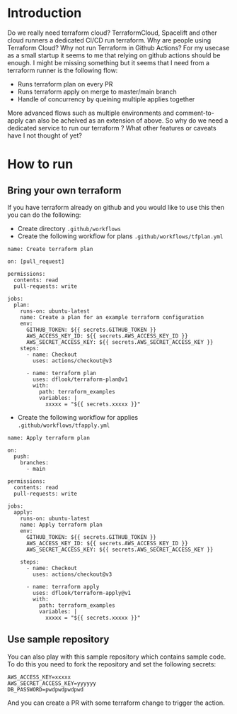 Introduction
======

Do we really need terraform cloud? TerraformCloud, Spacelift and other cloud runners a dedicated CI/CD run terraform. Why are people using Terraform Cloud? 
Why not run Terraform in Github Actions? For my usecase as a small startup it seems to me that relying on github actions should be enough. I might be missing something but it seems that I need from a terraform runner is the following flow:

- Runs terraform plan on every PR
- Runs terraform apply on merge to master/main branch
- Handle of concurrency by queining multiple applies together

More advanced flows such as multiple environments and comment-to-apply can also be acheived as an extension of above. So why do we need a dedicated service
to run our terraform ? What other features or caveats have I not thought of yet?

How to run
=====

Bring your own terraform
-----

If you have terraform already on github and you would like to use this then you can do the following:

- Create directory `.github/workflows`
- Create the following workflow for plans `.github/workflows/tfplan.yml`

```
name: Create terraform plan

on: [pull_request]

permissions:
  contents: read
  pull-requests: write

jobs:
  plan:
    runs-on: ubuntu-latest
    name: Create a plan for an example terraform configuration
    env:
      GITHUB_TOKEN: ${{ secrets.GITHUB_TOKEN }}
      AWS_ACCESS_KEY_ID: ${{ secrets.AWS_ACCESS_KEY_ID }}
      AWS_SECRET_ACCESS_KEY: ${{ secrets.AWS_SECRET_ACCESS_KEY }}
    steps:
      - name: Checkout
        uses: actions/checkout@v3

      - name: terraform plan
        uses: dflook/terraform-plan@v1
        with:
          path: terraform_examples
          variables: |
            xxxxx = "${{ secrets.xxxxx }}"
```

- Create the following workflow for applies `.github/workflows/tfapply.yml`

```
name: Apply terraform plan

on:
  push:
    branches:
      - main

permissions:
  contents: read
  pull-requests: write

jobs:
  apply:
    runs-on: ubuntu-latest
    name: Apply terraform plan
    env:
      GITHUB_TOKEN: ${{ secrets.GITHUB_TOKEN }}
      AWS_ACCESS_KEY_ID: ${{ secrets.AWS_ACCESS_KEY_ID }}
      AWS_SECRET_ACCESS_KEY: ${{ secrets.AWS_SECRET_ACCESS_KEY }}

    steps:
      - name: Checkout
        uses: actions/checkout@v3

      - name: terraform apply
        uses: dflook/terraform-apply@v1
        with:
          path: terraform_examples
          variables: |
            xxxxx = "${{ secrets.xxxxx }}"

```


Use sample repository
------

You can also play with this sample repository which contains sample code. To do this you need to fork the repository and set the following secrets:

```
AWS_ACCESS_KEY=xxxxx
AWS_SECRET_ACCESS_KEY=yyyyyy
DB_PASSWORD=pwdpwdpwdpwd
```

And you can create a PR with some terraform change to trigger the action.



